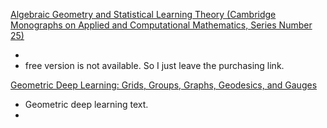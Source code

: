 [Algebraic Geometry and Statistical Learning Theory (Cambridge Monographs on Applied and Computational Mathematics, Series Number 25)](https://www.amazon.com/Algebraic-Statistical-Monographs-Computational-Mathematics/dp/0521864674)

-
- free version is not available. So I just leave the purchasing link.

[Geometric Deep Learning: Grids, Groups, Graphs, Geodesics, and Gauges](https://arxiv.org/abs/2104.13478)

- Geometric deep learning text.
-

